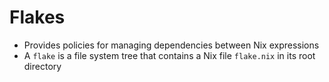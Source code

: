 # Flakes

- Provides policies for managing dependencies between Nix expressions
- A `flake` is a file system tree that contains a Nix file `flake.nix` in its root directory
